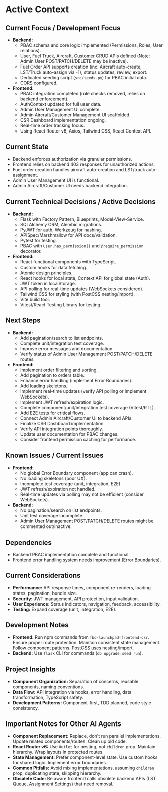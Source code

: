 # Active Context

## Current Focus / Development Focus
- **Backend:**
    - PBAC schema and core logic implemented (Permissions, Roles, User relations).
    - User, Fuel Truck, Aircraft, Customer CRUD APIs defined (Note: Admin User POST/PATCH/DELETE may be inactive).
    - Fuel Order API supports creation (inc. Aircraft auto-create, LST/Truck auto-assign via -1), status updates, review, export.
    - Dedicated seeding script (`src/seeds.py`) for PBAC initial data.
    - CORS configured.
- **Frontend:**
    - PBAC integration completed (role checks removed, relies on backend enforcement).
    - AuthContext updated for full user data.
    - Admin User Management UI complete.
    - Admin Aircraft/Customer Management UI scaffolded.
    - CSR Dashboard implementation ongoing.
    - Real-time order tracking focus.
    - Using React Router v6, Axios, Tailwind CSS, React Context API.

## Current State
- Backend enforces authorization via granular permissions.
- Frontend relies on backend 403 responses for unauthorized actions.
- Fuel order creation handles aircraft auto-creation and LST/truck auto-assignment.
- Admin User Management UI is functional.
- Admin Aircraft/Customer UI needs backend integration.

## Current Technical Decisions / Active Decisions
- **Backend:**
    - Flask with Factory Pattern, Blueprints, Model-View-Service.
    - SQLAlchemy ORM, Alembic migrations.
    - PyJWT for auth, Werkzeug for hashing.
    - APISpec/Marshmallow for API docs/validation.
    - Pytest for testing.
    - PBAC with `User.has_permission()` and `@require_permission` decorator.
- **Frontend:**
    - React functional components with TypeScript.
    - Custom hooks for data fetching.
    - Atomic design principles.
    - React hooks for local state, Context API for global state (Auth).
    - JWT token in localStorage.
    - API polling for real-time updates (WebSockets considered).
    - Tailwind CSS for styling (with PostCSS nesting/import).
    - Vite build tool.
    - Vitest/React Testing Library for testing.

## Next Steps
- **Backend:**
    - Add pagination/search to list endpoints.
    - Complete unit/integration test coverage.
    - Improve error messages and documentation.
    - Verify status of Admin User Management POST/PATCH/DELETE routes.
- **Frontend:**
    - Implement order filtering and sorting.
    - Add pagination to orders table.
    - Enhance error handling (implement Error Boundaries).
    - Add loading skeletons.
    - Implement real-time updates (verify API polling or implement WebSockets).
    - Implement JWT refresh/expiration logic.
    - Complete component/unit/integration test coverage (Vitest/RTL).
    - Add E2E tests for critical flows.
    - Connect Admin Aircraft/Customer UI to backend APIs.
    - Finalize CSR Dashboard implementation.
    - Verify API integration points thoroughly.
    - Update user documentation for PBAC changes.
    - Consider frontend permission caching for performance.

## Known Issues / Current Issues
- **Frontend:**
    - No global Error Boundary component (app can crash).
    - No loading skeletons (poor UX).
    - Incomplete test coverage (unit, integration, E2E).
    - JWT refresh/expiration not handled.
    - Real-time updates via polling may not be efficient (consider WebSockets).
- **Backend:**
    - No pagination/search on list endpoints.
    - Unit test coverage incomplete.
    - Admin User Management POST/PATCH/DELETE routes might be commented out/inactive.

## Dependencies
- Backend PBAC implementation complete and functional.
- Frontend error handling system needs improvement (Error Boundaries).

## Current Considerations
- **Performance:** API response times, component re-renders, loading states, pagination, bundle size.
- **Security:** JWT management, API protection, input validation.
- **User Experience:** Status indicators, navigation, feedback, accessibility.
- **Testing:** Expand coverage (unit, integration, E2E).

## Development Notes
- **Frontend:** Run npm commands from `fbo-launchpad-frontend-csr`. Ensure proper route protection. Maintain consistent state management. Follow component patterns. PostCSS uses nesting/import.
- **Backend:** Use `flask` CLI for commands (`db upgrade`, `seed run`).

## Project Insights
- **Component Organization:** Separation of concerns, reusable components, naming conventions.
- **Data Flow:** API integration via hooks, error handling, data transformation, TypeScript safety.
- **Development Patterns:** Component-first, TDD planned, code style consistency.

## Important Notes for Other AI Agents
- **Component Replacement:** Replace, don't run parallel implementations. Update related components/routes. Clean up old code.
- **React Router v6:** Use `Outlet` for nesting, not `children` prop. Maintain hierarchy. Wrap layouts in protected routes.
- **State Management:** Prefer component-level state. Use custom hooks for shared logic. Implement error boundaries.
- **Common Pitfalls:** Avoid mixing implementations, assuming `children` prop, duplicating state, skipping hierarchy.
- **Obsolete Code:** Be aware frontend calls obsolete backend APIs (LST Queue, Assignment Settings) that need removal.
